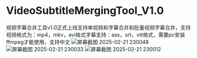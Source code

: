 # VideoSubtitleMergingTool_V1.0
视频字幕合并工具v1.0正式上线支持单视频和字幕合并和批量视频字幕合并，支持视频格式为：mp4，mkv，avi格式字幕支持：ass，srt，vtt格式，需要pc安装ffmpeg才能使用，支持中文
![屏幕截图 2025-02-21 230048](https://github.com/user-attachments/assets/e1277b27-661f-4255-bca7-addfd3895ec1)
![屏幕截图 2025-02-21 230033](https://github.com/user-attachments/assets/7c384c51-d8bc-4cfb-8e1b-a48a59c2c265)
![屏幕截图 2025-02-21 230012](https://github.com/user-attachments/assets/3f45170e-89f6-4322-9f3d-7d5416959fc6)
